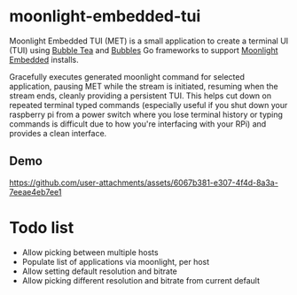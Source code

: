 # moonlight-embedded-tui

Moonlight Embedded TUI (MET) is a small application to create a terminal UI (TUI) using [Bubble Tea](https://github.com/charmbracelet/bubbletea/) and [Bubbles](https://github.com/charmbracelet/bubbles/) Go frameworks to support [Moonlight Embedded](https://github.com/moonlight-stream/moonlight-embedded) installs.

Gracefully executes generated moonlight command for selected application, pausing MET while the stream is initiated, resuming when the stream ends, cleanly providing a persistent TUI. This helps cut down on repeated terminal typed commands (especially useful if you shut down your raspberry pi from a power switch where you lose terminal history or typing commands is difficult due to how you're interfacing with your RPi) and provides a clean interface.

## Demo

https://github.com/user-attachments/assets/6067b381-e307-4f4d-8a3a-7eeae4eb7ee1

# Todo list
 * Allow picking between multiple hosts
 * Populate list of applications via moonlight, per host
 * Allow setting default resolution and bitrate
 * Allow picking different resolution and bitrate from current default
